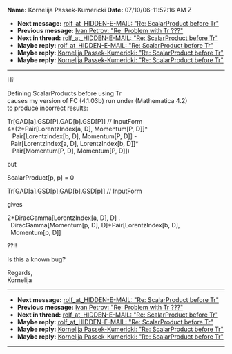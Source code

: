 **Name:** Kornelija Passek-Kumericki
**Date:** 07/10/06-11:52:16 AM Z

  - **Next message:** [rolf_at_HIDDEN-E-MAIL: "Re: ScalarProduct before
    Tr"](0376.html)
  - **Previous message:** [Ivan Petrov: "Re: Problem with Tr
    ???"](0374.html)
  - **Next in thread:** [rolf_at_HIDDEN-E-MAIL: "Re: ScalarProduct before
    Tr"](0376.html)
  - **Maybe reply:** [rolf_at_HIDDEN-E-MAIL: "Re: ScalarProduct before
    Tr"](0376.html)
  - **Maybe reply:** [Kornelija Passek-Kumericki: "Re: ScalarProduct
    before Tr"](0377.html)
  - **Maybe reply:** [Kornelija Passek-Kumericki: "Re: ScalarProduct
    before Tr"](0378.html)

-----

Hi\!  

Defining ScalarProducts before using Tr  
causes my version of FC (4.1.03b) run under (Mathematica 4.2)  
to produce incorrect results:  

Tr[GAD[a].GSD[P].GAD[b].GSD[P]]
// InputForm  
4\*(2\*Pair[LorentzIndex[a, D], Momentum[P,
D]]\*  
   Pair[LorentzIndex[b, D], Momentum[P, D]] -  
  Pair[LorentzIndex[a, D], LorentzIndex[b,
D]]\*  
   Pair[Momentum[P, D], Momentum[P, D]])  

but  

ScalarProduct[p, p] = 0  

Tr[GAD[a].GSD[p].GAD[b].GSD[p]]
// InputForm  

gives  

2\*DiracGamma[LorentzIndex[a, D], D] .  
  DiracGamma[Momentum[p, D],
D]\*Pair[LorentzIndex[b, D],  
  Momentum[p, D]]  

??\!\!  

Is this a known bug?  

Regards,  
Kornelija  

-----

  - **Next message:** [rolf_at_HIDDEN-E-MAIL: "Re: ScalarProduct before
    Tr"](0376.html)
  - **Previous message:** [Ivan Petrov: "Re: Problem with Tr
    ???"](0374.html)
  - **Next in thread:** [rolf_at_HIDDEN-E-MAIL: "Re: ScalarProduct before
    Tr"](0376.html)
  - **Maybe reply:** [rolf_at_HIDDEN-E-MAIL: "Re: ScalarProduct before
    Tr"](0376.html)
  - **Maybe reply:** [Kornelija Passek-Kumericki: "Re: ScalarProduct
    before Tr"](0377.html)
  - **Maybe reply:** [Kornelija Passek-Kumericki: "Re: ScalarProduct
    before Tr"](0378.html)

-----

